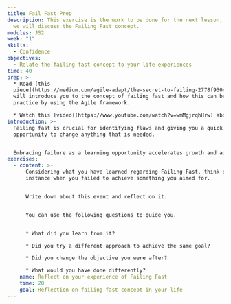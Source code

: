 ```yaml
---
title: Fail Fast Prep
description: This exercise is the work to be done for the next lesson, in which
  we will discuss the Failing Fast concept.
modules: JS2
week: "1"
skills:
  - Confidence
objectives:
  - Relate the failing fast concept to your life experiences
time: 40
prep: >-
  * Read [this
  piece](https://medium.com/agile-adapt/the-secret-to-failing-2778f930cc05) that
  will introduce you to the concept of failing fast and how this can be put into
  practice by using the Agile framework.

  * Watch this [video](https://www.youtube.com/watch?v=wmMgjrqhHrw) about failure and how you learn and innovate.
introduction: >-
  Failing fast is crucial for identifying flaws and giving you a quick
  opportunity to change anything that is needed.


  Embracing failure as a learning opportunity accelerates growth and adaptation and is a skill that makes you a more efficient professional.
exercises:
  - content: >-
      Considering what you have learned regarding Failing Fast, think of an
      instance when you failed to achieve something you aimed for. 


      Write down about this event and reflect on it. 


      You can use the following questions to guide you.


      * What did you learn from it? 

      * Did you try a different approach to achieve the same goal? 

      * Did you change the objective you were after? 

      * What would you have done differently?
    name: Reflect on your experience of Failing Fast
    time: 20
    goal: Reflection on failing fast concept in your life
---
```

